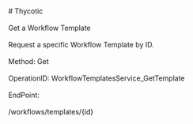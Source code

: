 <br>#     Thycotic</br>
<br>Get a Workflow Template</br>
<br>Request a specific Workflow Template by ID.</br>
<br>Method: Get</br>
<br>OperationID: WorkflowTemplatesService_GetTemplate</br>
<br>EndPoint:</br>
<br>/workflows/templates/{id}</br>

